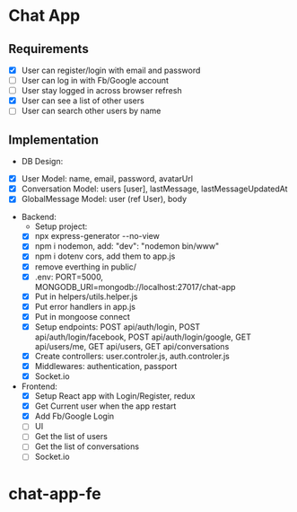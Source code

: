 # Chat App

## Requirements

- [x] User can register/login with email and password
- [ ] User can log in with Fb/Google account
- [ ] User stay logged in across browser refresh
- [x] User can see a list of other users
- [ ] User can search other users by name

## Implementation

- DB Design:
- [x] User Model: name, email, password, avatarUrl
- [x] Conversation Model: users [user], lastMessage, lastMessageUpdatedAt
- [x] GlobalMessage Model: user (ref User), body
- Backend:
  - Setup project:
  - [x] npx express-generator --no-view
  - [x] npm i nodemon, add: "dev": "nodemon bin/www"
  - [x] npm i dotenv cors, add them to app.js
  - [x] remove everthing in public/
  - [x] .env: PORT=5000, MONGODB_URI=mongodb://localhost:27017/chat-app
  - [x] Put in helpers/utils.helper.js
  - [x] Put error handlers in app.js
  - [x] Put in mongoose connect
  - [x] Setup endpoints: POST api/auth/login, POST api/auth/login/facebook, POST api/auth/login/google, GET api/users/me, GET api/users, GET api/conversations
  - [x] Create controllers: user.controler.js, auth.controler.js
  - [x] Middlewares: authentication, passport
  - [x] Socket.io
- Frontend:
  - [x] Setup React app with Login/Register, redux
  - [x] Get Current user when the app restart
  - [x] Add Fb/Google Login
  - [ ] UI
  - [ ] Get the list of users
  - [ ] Get the list of conversations
  - [ ] Socket.io
# chat-app-fe
